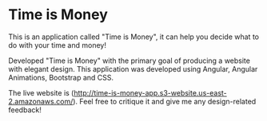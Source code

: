 # Time is Money
This is an application called "Time is Money", it can help you decide what to do with your time and money!

Developed "Time is Money" with the primary goal of producing a website with elegant design. This application was developed using Angular, Angular Animations, Bootstrap and CSS.

The live website is (http://time-is-money-app.s3-website.us-east-2.amazonaws.com/). Feel free to critique it and give me any design-related feedback!
